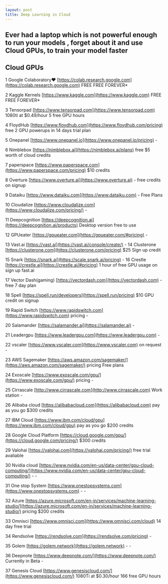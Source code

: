 ```yaml
---
layout: post
title: Deep Learning in Cloud
---
```

## Ever had a laptop which is not powerful enough to run your models , forget about it and use Cloud GPUs, to train your model faster

## Cloud GPUs

1	Google Colaboratory❤️	[https://colab.research.google.com](https://colab.research.google.com)	FREE	FREE FOREVER*

2	Kaggle Kernels	[https://www.kaggle.com](https://www.kaggle.com)	FREE	FREE FOREVER*

3	Tensorpad	[https://www.tensorpad.com](https://www.tensorpad.com)	1080ti at $0.49/hour	5 free GPU hours

4	FloydHub	[https://www.floydhub.com](https://www.floydhub.com/pricing)	free 2 GPU powerups in 14 days trial plan

5	Onepanel	[https://www.onepanel.io](https://www.onepanel.io/pricing)	-

6	Nimblebox	[https://nimblebox.ai](https://nimblebox.ai/plans)	free $5 worth of cloud credits

7	paperspace	[https://www.paperspace.com](https://www.paperspace.com/pricing)	$10 credits

8	Overture	[https://www.overture.ai](https://www.overture.ai)	-	free credits on signup

9	Dataiku	[https://www.dataiku.com](https://www.dataiku.com)	-	Free Plans

10	Cloudalize	[https://www.cloudalize.com](https://www.cloudalize.com/pricing/)	-

11	Deepcognition	[https://deepcognition.ai](https://deepcognition.ai/products)	Desktop version free to use

12	GPUeater	[https://gpueater.com](https://gpueater.com/#pricing)	-

13	Vast.ai	[https://vast.ai](https://vast.ai/console/create/)	-
14	Clusterone	[https://clusterone.com](https://clusterone.com/pricing)	$25 Sign up credit

15	Snark	[https://snark.ai](https://scale.snark.ai/pricing)	-
16	Crestle	[https://crestle.ai](https://crestle.ai/#pricing)	1 hour of free GPU usage on sign up fast.ai

17	Vector Dash(gaming)	[https://vectordash.com](https://vectordash.com)	-	free 7 day plan

18	Spell	[https://spell.run/developers](https://spell.run/pricing)	$10 GPU credit on signup

19	Rapid Switch	[https://www.rapidswitch.com](https://www.rapidswitch.com)	pricing	-

20	Salamander	[https://salamander.ai](https://salamander.ai)	-

21	Leadergpu	[https://www.leadergpu.com](https://www.leadergpu.com)	-

22	vscaler	[https://www.vscaler.com](https://www.vscaler.com)	on request	-

23	AWS Sagemaker	[https://aws.amazon.com/sagemaker/](https://aws.amazon.com/sagemaker/)	pricing	Free plans

24	Exoscale	[https://www.exoscale.com/gpu/](https://www.exoscale.com/gpu/)	pricing	-

25	Cirrascale	[http://www.cirrascale.com](http://www.cirrascale.com)	Work station	-

26	Alibaba cloud	[https://alibabacloud.com](https://alibabacloud.com)	pay as you go	$300 credits

27	IBM Cloud	[https://www.ibm.com/cloud/gpu](https://www.ibm.com/cloud/gpu)	pay as you go	$200 credits

28	Google Cloud Platform	[https://cloud.google.com/gpu/](https://cloud.google.com/pricing/)	$300 credits

29	Valohai	[https://valohai.com](https://valohai.com/pricing/)	free trial avaliable

30	Nvidia cloud	[https://www.nvidia.com/en-us/data-center/gpu-cloud-computing/](https://www.nvidia.com/en-us/data-center/gpu-cloud-computing/)	-	-

31	One stop System	[https://www.onestopsystems.com](https://www.onestopsystems.com)	-	-

32	Azure	[https://azure.microsoft.com/en-in/services/machine-learning-studio/](https://azure.microsoft.com/en-in/services/machine-learning-studio/)	pricing	$200 credits

33	Omnisci	[https://www.omnisci.com](https://www.omnisci.com/cloud)	14 day free trial

34	Rendsolve	[https://rendsolve.com](https://rendsolve.com/pricing)	-

35	Golem	[https://golem.network](https://golem.network)	-	-

36	Deepnote	[https://www.deepnote.com/](https://www.deepnote.com/)	Currently in Beta	-

37	Genesis Cloud	[https://www.genesiscloud.com/](https://www.genesiscloud.com/)	1080Ti at $0.30/hour	166 free GPU hours